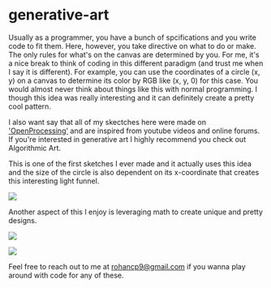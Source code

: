 # generative-art

Usually as a programmer, you have a bunch of spcifications and you write code to fit them. Here, however, you take directive on what to do or make. The only rules for what's on the canvas are determined by you. For me, it's a nice break to think of coding in this different paradigm (and trust me when I say it is different). For example, you can use the coordinates of a circle (x, y) on a canvas to determine its color by RGB like (x, y, 0) for this case. You would almost never think about things like this with normal programming. I though this idea was really interesting and it can definitely create a pretty cool pattern.

I also want say that all of my skectches here were made on ['OpenProcessing'](https://openprocessing.org) and are inspired from youtube videos and online forums. If you're interested in generative art I highly recommend you check out Algorithmic Art.

This is one of the first sketches I ever made and it actually uses this idea and the size of the circle is also dependent on its x-coordinate that creates this interesting light funnel.

<img src="https://imgur.com/Do1H240.png" > </img>

Another aspect of this I enjoy is leveraging math to create unique and pretty designs.

<img src="https://imgur.com/oYpcXmE.png" > </img>

<img src="https://imgur.com/PDMTG3t.png" > </img>

Feel free to reach out to me at rohancp9@gmail.com if you wanna play around with code for any of these.
